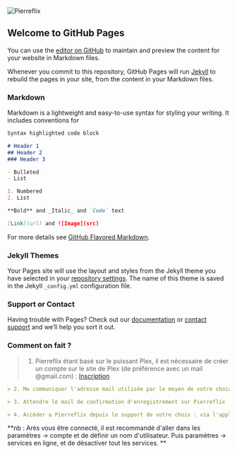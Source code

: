  ![Pierreflix](https://fontmeme.com/permalink/191226/f9fad599152345799ac73d39f60ae73e.png) 
 
 ## Welcome to GitHub Pages

You can use the [editor on GitHub](https://github.com/margotp37/pierreflix/edit/master/README.md) to maintain and preview the content for your website in Markdown files.

Whenever you commit to this repository, GitHub Pages will run [Jekyll](https://jekyllrb.com/) to rebuild the pages in your site, from the content in your Markdown files.

### Markdown

Markdown is a lightweight and easy-to-use syntax for styling your writing. It includes conventions for

```markdown
Syntax highlighted code block

# Header 1
## Header 2
### Header 3

- Bulleted
- List

1. Numbered
2. List

**Bold** and _Italic_ and `Code` text

[Link](url) and ![Image](src)
```

For more details see [GitHub Flavored Markdown](https://guides.github.com/features/mastering-markdown/).

### Jekyll Themes

Your Pages site will use the layout and styles from the Jekyll theme you have selected in your [repository settings](https://github.com/margotp37/pierreflix/settings). The name of this theme is saved in the Jekyll `_config.yml` configuration file.

### Support or Contact

Having trouble with Pages? Check out our [documentation](https://help.github.com/categories/github-pages-basics/) or [contact support](https://github.com/contact) and we’ll help you sort it out.


### Comment on fait ?


> 1. Pierreflix étant basé sur le puissant Plex, il est nécessaire de créer un compte sur le site de Plex (de préférence avec un mail @gmail.com) : [Inscription](https://www.plex.tv/sign-up/)

```markdown
> 2. Me communiquer l'adresse mail utilisée par le moyen de votre choix. Eh oui, si vous êtes arrivés ici, c'est que vous me connaissez.
```
```markdown
> 3. Attendre le mail de confirmation d'enregistrement sur Pierreflix
```
```markdown
> 4. Accéder a Pierreflix depuis le support de votre choix : via l'application iOS ou Android, sur votre TV connectée, l'application PC, ou directement sur le site : [Pierreflix](https://pierrelegeek.ovh)
   ```
   
   **nb : Arès vous être connecté, il est recommandé d'aller dans les paramètres -> compte et de définir un nom d'utilisateur. Puis paramètres -> services en ligne, et de désactiver tout les services. **
